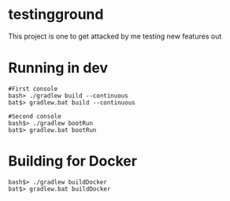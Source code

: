 # testingground
This project is one to get attacked by me testing new features out

# Running in dev
````
#First console
bash> ./gradlew build --continuous
bat$> gradlew.bat build --continuous

````
````
#Second console
bash$> ./gradlew bootRun
bat$> gradlew.bat bootRun
````
# Building for Docker
````
bash$> ./gradlew buildDocker
bat$> gradlew.bat buildDocker
````